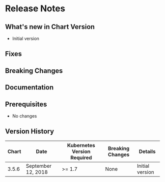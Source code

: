 # Release Notes

## What's new in Chart Version 
- Initial version

## Fixes

## Breaking Changes

## Documentation

## Prerequisites

- No changes

## Version History

| Chart | Date | Kubernetes Version Required | Breaking Changes | Details |
| ----- | ---- | --------------------------- | ---------------- | ------- |
| 3.5.6 | September 12, 2018 | >= 1.7 | None | Initial version |
